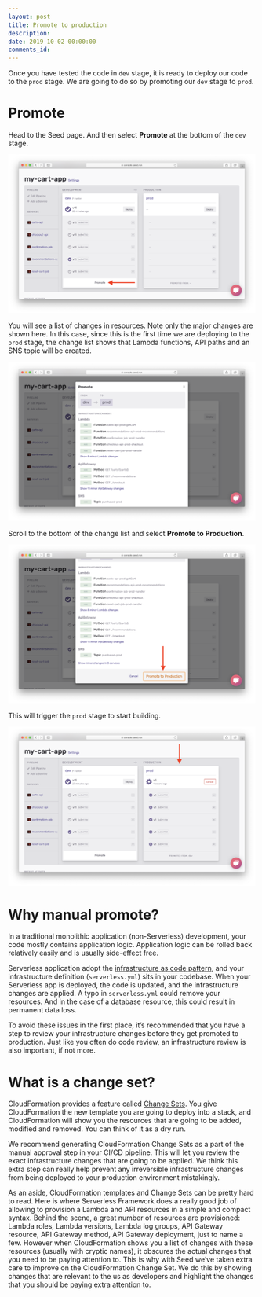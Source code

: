 ```yaml
---
layout: post
title: Promote to production
description: 
date: 2019-10-02 00:00:00
comments_id: 
---
```


Once you have tested the code in `dev` stage, it is ready to deploy our code to the `prod` stage. We are going to do so by promoting our `dev` stage to `prod`.

# Promote

Head to the Seed page. And then select **Promote** at the bottom of the `dev` stage.

![](/assets/best-practices/promote-to-production-1.png)

You will see a list of changes in resources. Note only the major changes are shown here. In this case, since this is the first time we are deploying to the `prod` stage, the change list shows that Lambda functions, API paths and an SNS topic will be created. 

![](/assets/best-practices/promote-to-production-2.png)

 Scroll to the bottom of the change list and select **Promote to Production**.

![](/assets/best-practices/promote-to-production-3.png)

This will trigger the `prod` stage to start building.

![](/assets/best-practices/promote-to-production-4.png)

# Why manual promote?

In a traditional monolithic application (non-Serverless) development, your code mostly contains application logic. Application logic can be rolled back relatively easily and is usually side-effect free. 

Serverless application adopt the [infrastructure as code pattern](https://serverless-stack.com/chapters/what-is-infrastructure-as-code.html), and your infrastructure definition (`serverless.yml`) sits in your codebase. When your Serverless app is deployed, the code is updated, and the infrastructure changes are applied. A typo in `serverless.yml` could remove your resources. And in the case of a database resource, this could result in permanent data loss.

To avoid these issues in the first place, it’s recommended that you have a step to review your infrastructure changes before they get promoted to production. Just like you often do code review, an infrastructure review is also important, if not more.

# What is a change set?

CloudFormation provides a feature called [Change Sets](https://docs.aws.amazon.com/AWSCloudFormation/latest/UserGuide/using-cfn-updating-stacks-changesets.html). You give CloudFormation the new template you are going to deploy into a stack, and CloudFormation will show you the resources that are going to be added, modified and removed. You can think of it as a dry run.

We recommend generating CloudFormation Change Sets as a part of the manual approval step in your CI/CD pipeline. This will let you review the exact infrastructure changes that are going to be applied. We think this extra step can really help prevent any irreversible infrastructure changes from being deployed to your production environment mistakingly.

As an aside, CloudFormation templates and Change Sets can be pretty hard to read. Here is where Serverless Framework does a really good job of allowing to provision a Lambda and API resources in a simple and compact syntax. Behind the scene, a great number of resources are provisioned: Lambda roles, Lambda versions, Lambda log groups, API Gateway resource, API Gateway method, API Gateway deployment, just to name a few. However when CloudFormation shows you a list of changes with these resources (usually with cryptic names), it obscures the actual changes that you need to be paying attention to. This is why with Seed we’ve taken extra care to improve on the CloudFormation Change Set. We do this by showing changes that are relevant to the us as developers and highlight the changes that you should be paying extra attention to.
